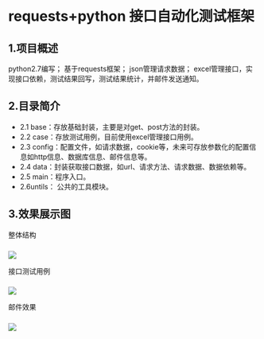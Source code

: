 requests+python 接口自动化测试框架
====
1.项目概述
-------
python2.7编写；
基于requests框架；
json管理请求数据；
excel管理接口，实现接口依赖，测试结果回写，测试结果统计，并邮件发送通知。

###
2.目录简介
-------
* 2.1 base：存放基础封装，主要是对get、post方法的封装。
* 2.2 case：存放测试用例，目前使用excel管理接口用例。
* 2.3 config：配置文件，如请求数据，cookie等，未来可存放参数化的配置信息如http信息、数据库信息、邮件信息等。
* 2.4 data：封装获取接口数据，如url、请求方法、请求数据、数据依赖等。
* 2.5 main：程序入口。
* 2.6untils： 公共的工具模块。


3.效果展示图
-------
整体结构
###
![](https://github.com/hanyguoguo/interfacePython/blob/master/image/tree.png)

接口测试用例
###
![](https://github.com/hanyguoguo/interfacePython/blob/master/image/case.png)

邮件效果
###
![](https://github.com/hanyguoguo/interfacePython/blob/master/image/email.png)
